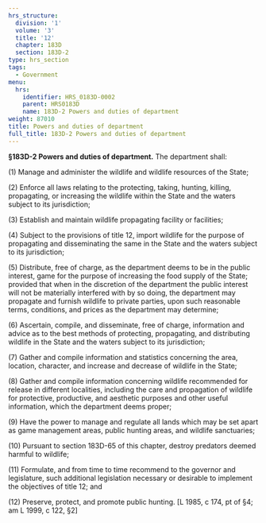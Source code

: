 ```yaml
---
hrs_structure:
  division: '1'
  volume: '3'
  title: '12'
  chapter: 183D
  section: 183D-2
type: hrs_section
tags:
  - Government
menu:
  hrs:
    identifier: HRS_0183D-0002
    parent: HRS0183D
    name: 183D-2 Powers and duties of department
weight: 87010
title: Powers and duties of department
full_title: 183D-2 Powers and duties of department
---
```

**§183D-2 Powers and duties of department.** The department shall:

(1) Manage and administer the wildlife and wildlife resources of the State;

(2) Enforce all laws relating to the protecting, taking, hunting, killing, propagating, or increasing the wildlife within the State and the waters subject to its jurisdiction;

(3) Establish and maintain wildlife propagating facility or facilities;

(4) Subject to the provisions of title 12, import wildlife for the purpose of propagating and disseminating the same in the State and the waters subject to its jurisdiction;

(5) Distribute, free of charge, as the department deems to be in the public interest, game for the purpose of increasing the food supply of the State; provided that when in the discretion of the department the public interest will not be materially interfered with by so doing, the department may propagate and furnish wildlife to private parties, upon such reasonable terms, conditions, and prices as the department may determine;

(6) Ascertain, compile, and disseminate, free of charge, information and advice as to the best methods of protecting, propagating, and distributing wildlife in the State and the waters subject to its jurisdiction;

(7) Gather and compile information and statistics concerning the area, location, character, and increase and decrease of wildlife in the State;

(8) Gather and compile information concerning wildlife recommended for release in different localities, including the care and propagation of wildlife for protective, productive, and aesthetic purposes and other useful information, which the department deems proper;

(9) Have the power to manage and regulate all lands which may be set apart as game management areas, public hunting areas, and wildlife sanctuaries;

(10) Pursuant to section 183D-65 of this chapter, destroy predators deemed harmful to wildlife;

(11) Formulate, and from time to time recommend to the governor and legislature, such additional legislation necessary or desirable to implement the objectives of title 12; and

(12) Preserve, protect, and promote public hunting. [L 1985, c 174, pt of §4; am L 1999, c 122, §2]